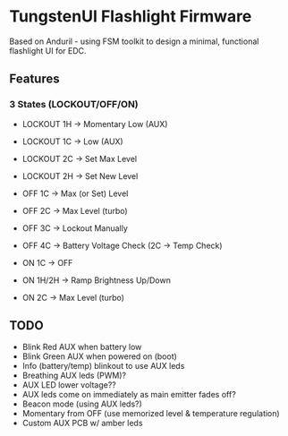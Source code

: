 # TungstenUI Flashlight Firmware

Based on Anduril - using FSM toolkit to design a minimal, functional flashlight UI for EDC.

## Features

### 3 States (LOCKOUT/OFF/ON)

- LOCKOUT 1H -> Momentary Low (AUX)
- LOCKOUT 1C -> Low (AUX)
- LOCKOUT 2C -> Set Max Level
- LOCKOUT 2H -> Set New Level

- OFF 1C -> Max (or Set) Level
- OFF 2C -> Max Level (turbo)
- OFF 3C -> Lockout Manually
- OFF 4C -> Battery Voltage Check (2C -> Temp Check)

- ON 1C -> OFF
- ON 1H/2H -> Ramp Brightness Up/Down
- ON 2C -> Max Level (turbo)

## TODO

- Blink Red AUX when battery low
- Blink Green AUX when powered on (boot)
- Info (battery/temp) blinkout to use AUX leds
- Breathing AUX leds (PWM)?
- AUX LED lower voltage??
- AUX leds come on immediately as main emitter fades off?
- Beacon mode (using AUX leds?)
- Momentary from OFF (use memorized level & temperature regulation)
- Custom AUX PCB w/ amber leds